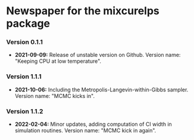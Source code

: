 # Newspaper for the mixcurelps package #

### Version 0.1.1 ###

* **2021-09-09:** Release of unstable version on Github. Version name: "Keeping CPU at low temperature".

### Version 1.1.1 ###
 * **2021-10-06:** Including the Metropolis-Langevin-within-Gibbs
 sampler. Version name: "MCMC kicks in".
 
### Version 1.1.2 ###
* **2022-02-04:** Minor updates, adding computation of CI width in simulation
 routines. Version name: "MCMC kick in again".
